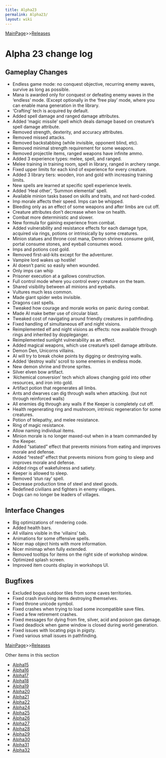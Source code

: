 ```yaml
---
title: Alpha23
permalink: Alpha23/
layout: wiki
---
```


[MainPage](/keeperrl_wiki/ "wikilink")>>[Releases](/keeperrl_wiki/Releases "wikilink")

Alpha 23 change log
===================

Gameplay Changes
----------------


-   Endless game mode: no conquest objective, recurring enemy waves,
    survive as long as possible.
-   Mana is awarded only for conquest or defeating enemy waves in the
    ‘endless’ mode. (Except optionally in the ‘free play’ mode, where
    you can enable mana generation in the library.
-   ‘Crafting’ tech is acquired by default.
-   Added spell damage and ranged damage attributes.
-   Added ‘magic missile’ spell which deals damage based on creature’s
    spell damage attribute.
-   Removed strength, dexterity, and accuracy attributes.
-   Removed missed attacks.
-   Removed backstabbing (while invisible, opponent blind, etc).
-   Removed minimal strength requirement for some weapons.
-   Removed projectile items, ranged weapons have infinite ammo.
-   Added 3 experience types: melee, spell, and ranged.
-   Melee training in training room, spell in library, ranged in archery
    range.
-   Fixed upper limits for each kind of experience for every creature.
-   Added 3 library tiers: wooden, iron and gold with increasing
    training limits.
-   New spells are learned at specific spell experience levels.
-   Added ‘Heal other’, ‘Summon elemental’ spell.
-   Available minion tasks based on skills and traits, and not
    hard-coded.
-   Imp morale affects their speed. Imps can be whipped.
-   Bleeding only as an effect of some weapons and after limbs are cut
    off.
-   Creature attributes don’t decrease when low on health.
-   Combat more deterministic and slower.
-   New formula for gaining experience from combat.
-   Added vulnerability and resistance effects for each damage type,
    acquired via rings, potions or intrinsically by some creatures.
-   Minion statues and throne cost mana, Demon shrines consume gold,
    portal consume stones, and eyeball consumes wood.
-   Imps and potions cost gold.
-   Removed first-aid-kits except for the adventurer.
-   Vampire lord wakes up hostile!
-   AI doesn’t panic so easily when wounded.
-   Only imps can whip
-   Prisoner execution at a gallows construction.
-   Full control mode where you control every creature on the team.
-   Shared visibility between all minions and eyeballs.
-   Vultures much less common.
-   Made giant spider webs invisible.
-   Dragons cast spells.
-   Tweaked how courage and morale works on panic during combat.
-   Made AI make better use of circular blast.
-   Tweaked cost of navigating around friendly creatures in pathfinding.
-   Fixed handling of simultaneous elf and night visions.
-   Reimplemented elf and night visions as effects: now available
    through rings and inherited by doppleganger.
-   Reimplemented sunlight vulnerability as an effect.
-   Added magical weapons, which use creature’s spell damage attribute.
-   Demon Den, Unicorns villains.
-   AI will try to break choke points by digging or destroying walls.
-   Added ‘destroy walls’ scroll to some enemies in endless mode.
-   New demon shrine and throne sprites.
-   Silver elven bow artifact.
-   ‘Alchemical conversion’ tech which allows changing gold into other
    resources, and iron into gold.
-   Artifact potion that regenerates all limbs.
-   Ants and dwarves can dig through walls when attacking. (but not
    through reinforced walls)
-   All enemies dig through any walls if the Keeper is completely cut
    off.
-   Health regenerating ring and mushroom, intrinsic regeneration for
    some creatures.
-   Potion of telepathy, and melee resistance.
-   Ring of magic resistance.
-   Allow naming individual items.
-   Minion morale is no longer maxed-out when in a team commanded by the
    Keeper.
-   Added “satiated” effect that prevents minions from eating and
    improves morale and defense.
-   Added “rested” effect that prevents minions from going to sleep and
    improves morale and defense.
-   Added rings of wakefulness and satiety.
-   Keeper is allowed to sleep.
-   Removed ‘stun ray’ spell.
-   Decrease production time of steel and steel goods.
-   Redefined civilians and fighters in enemy villages.
-   Dogs can no longer be leaders of villages.

Interface Changes
-----------------

-   Big optimizations of rendering code.
-   Added health bars.
-   All villains visible in the ‘villains’ tab.
-   Animations for some offensive spells.
-   Nicer map object hints with more information.
-   Nicer minimap when fully extended.
-   Removed tooltips for items on the right side of workshop window.
-   Optimized splash screen.
-   Improved item counts display in workshops UI.

Bugfixes
--------

-   Excluded bogus outdoor tiles from some caves territories.
-   Fixed crash involving items destroying themselves.
-   Fixed throne unicode symbol.
-   Fixed crashes when trying to load some incompatible save files.
-   Fixed a few retirement crashes.
-   Fixed messages for dying from fire, silver, acid and poison gas
    damage.
-   Fixed deadlock when game window is closed during world generation.
-   Fixed issues with locating pigs in pigsty.
-   Fixed various small issues in pathfinding.

[MainPage](/keeperrl_wiki/ "wikilink")>>[Releases](/keeperrl_wiki/Releases "wikilink")

Other items in this section
-    [Alpha15](/keeperrl_wiki/Alpha15 "wikilink")
-    [Alpha16](/keeperrl_wiki/Alpha16 "wikilink")
-    [Alpha17](/keeperrl_wiki/Alpha17 "wikilink")
-    [Alpha18](/keeperrl_wiki/Alpha18 "wikilink")
-    [Alpha19](/keeperrl_wiki/Alpha19 "wikilink")
-    [Alpha20](/keeperrl_wiki/Alpha20 "wikilink")
-    [Alpha21](/keeperrl_wiki/Alpha21 "wikilink")
-    [Alpha22](/keeperrl_wiki/Alpha22 "wikilink")
-    [Alpha24](/keeperrl_wiki/Alpha24 "wikilink")
-    [Alpha25](/keeperrl_wiki/Alpha25 "wikilink")
-    [Alpha26](/keeperrl_wiki/Alpha26 "wikilink")
-    [Alpha27](/keeperrl_wiki/Alpha27 "wikilink")
-    [Alpha28](/keeperrl_wiki/Alpha28 "wikilink")
-    [Alpha29](/keeperrl_wiki/Alpha29 "wikilink")
-    [Alpha30](/keeperrl_wiki/Alpha30 "wikilink")
-    [Alpha31](/keeperrl_wiki/Alpha31 "wikilink")
-    [Alpha32](/keeperrl_wiki/Alpha32 "wikilink")
